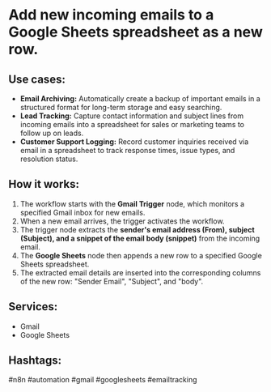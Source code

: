# Add new incoming emails to a Google Sheets spreadsheet as a new row.

## Use cases:

- **Email Archiving:** Automatically create a backup of important emails in a structured format for long-term storage and easy searching.
- **Lead Tracking:** Capture contact information and subject lines from incoming emails into a spreadsheet for sales or marketing teams to follow up on leads.
- **Customer Support Logging:** Record customer inquiries received via email in a spreadsheet to track response times, issue types, and resolution status.

## How it works:

1.  The workflow starts with the **Gmail Trigger** node, which monitors a specified Gmail inbox for new emails.
2.  When a new email arrives, the trigger activates the workflow.
3.  The trigger node extracts the **sender's email address (From), subject (Subject), and a snippet of the email body (snippet)** from the incoming email.
4.  The **Google Sheets** node then appends a new row to a specified Google Sheets spreadsheet.
5.  The extracted email details are inserted into the corresponding columns of the new row: "Sender Email", "Subject", and "body".

## Services:

-   Gmail
-   Google Sheets

## Hashtags:

#n8n #automation #gmail #googlesheets #emailtracking
